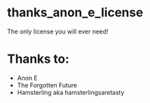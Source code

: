 # thanks_anon_e_license
The only license you will ever need!

# Thanks to:
- Anon E
- The Forgotten Future
- Hamsterling aka hamsterlingsaretasty